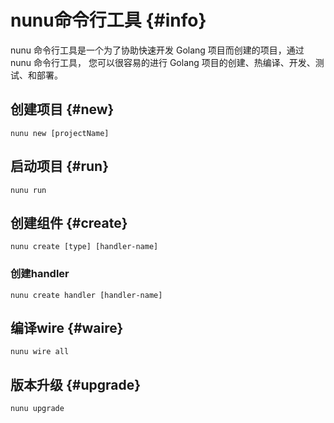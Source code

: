 # nunu命令行工具 {#info}
nunu 命令行工具是一个为了协助快速开发 Golang 项目而创建的项目，通过 nunu 命令行工具， 您可以很容易的进行 Golang 项目的创建、热编译、开发、测试、和部署。

## 创建项目 {#new}
```
nunu new [projectName] 
```
## 启动项目 {#run}
```
nunu run
```

## 创建组件 {#create}
```
nunu create [type] [handler-name]
```
### 创建handler
```
nunu create handler [handler-name]
```
## 编译wire {#waire}
```
nunu wire all
```

## 版本升级 {#upgrade}
```
nunu upgrade
```